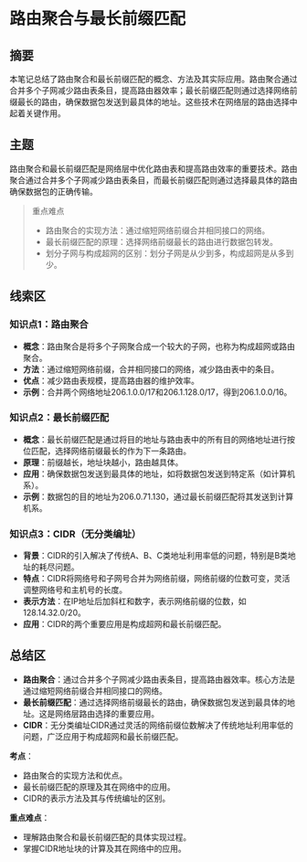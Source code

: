 # 路由聚合与最长前缀匹配

## 摘要

本笔记总结了路由聚合和最长前缀匹配的概念、方法及其实际应用。路由聚合通过合并多个子网减少路由表条目，提高路由器效率；最长前缀匹配则通过选择网络前缀最长的路由，确保数据包发送到最具体的地址。这些技术在网络层的路由选择中起着关键作用。

## 主题

路由聚合和最长前缀匹配是网络层中优化路由表和提高路由效率的重要技术。路由聚合通过合并多个子网减少路由表条目，而最长前缀匹配则通过选择最具体的路由确保数据包的正确传输。

> 重点难点
>
> - 路由聚合的实现方法：通过缩短网络前缀合并相同接口的网络。
> - 最长前缀匹配的原理：选择网络前缀最长的路由进行数据包转发。
> - 划分子网与构成超网的区别：划分子网是从少到多，构成超网是从多到少。

## 线索区

### 知识点1：路由聚合
- **概念**：路由聚合是将多个子网聚合成一个较大的子网，也称为构成超网或路由聚合。
- **方法**：通过缩短网络前缀，合并相同接口的网络，减少路由表中的条目。
- **优点**：减少路由表规模，提高路由器的维护效率。
- **示例**：合并两个网络地址206.1.0.0/17和206.1.128.0/17，得到206.1.0.0/16。

### 知识点2：最长前缀匹配
- **概念**：最长前缀匹配是通过将目的地址与路由表中的所有目的网络地址进行按位匹配，选择网络前缀最长的作为下一条路由。
- **原理**：前缀越长，地址块越小，路由越具体。
- **应用**：确保数据包发送到最具体的地址，如将数据包发送到特定系（如计算机系）。
- **示例**：数据包的目的地址为206.0.71.130，通过最长前缀匹配将其发送到计算机系。

### 知识点3：CIDR（无分类编址）
- **背景**：CIDR的引入解决了传统A、B、C类地址利用率低的问题，特别是B类地址的耗尽问题。
- **特点**：CIDR将网络号和子网号合并为网络前缀，网络前缀的位数可变，灵活调整网络号和主机号的长度。
- **表示方法**：在IP地址后加斜杠和数字，表示网络前缀的位数，如128.14.32.0/20。
- **应用**：CIDR的两个重要应用是构成超网和最长前缀匹配。

## 总结区

- **路由聚合**：通过合并多个子网减少路由表条目，提高路由器效率。核心方法是通过缩短网络前缀合并相同接口的网络。
- **最长前缀匹配**：通过选择网络前缀最长的路由，确保数据包发送到最具体的地址。这是网络层路由选择的重要应用。
- **CIDR**：无分类编址CIDR通过灵活的网络前缀位数解决了传统地址利用率低的问题，广泛应用于构成超网和最长前缀匹配。

**考点**：
- 路由聚合的实现方法和优点。
- 最长前缀匹配的原理及其在网络中的应用。
- CIDR的表示方法及其与传统编址的区别。

**重点难点**：
- 理解路由聚合和最长前缀匹配的具体实现过程。
- 掌握CIDR地址块的计算及其在网络中的应用。